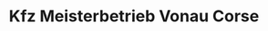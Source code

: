 ---
title: "Kfz Meisterbetrieb Vonau Corse"
url: /lauf-a-d-pegnitz/kfz-meisterbetrieb-vonau-corse/
shop: Autohaus
---